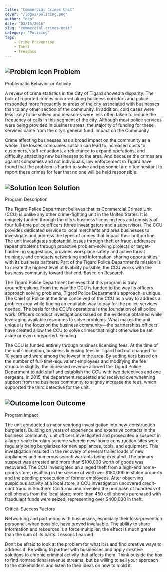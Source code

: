```yaml
---
title: "Commercial Crimes Unit"
cover: "/logos/policing.png"
author: "okb"
date: "03/16/2016"
slug: "commercial-crimes-unit"
category: "Policing"
tags:
    - Crime Prevention
    - Theft
    - Trespass
---
```


## ![Problem Icon](https://github.com/google/material-design-icons/raw/master/alert/1x_web/ic_error_outline_black_48dp.png "Problem") Problem

Problematic Behavior or Activity

A review of crime statistics in the City of Tigard showed a disparity: The bulk of reported crimes occurred along business corridors and police responded more frequently to areas of the city associated with businesses than to any other section of the community. In addition, cold cases were less likely to be solved and measures were less often taken to reduce the frequency of calls in this segment of the city. Although most police services were being provided in business areas, the majority of funding for these services came from the city’s general fund.
Impact on the Community

Crime affecting businesses has a broad impact on the community as a whole. The losses companies sustain can lead to increased costs to customers, staff reductions, a reluctance to expand operations, and difficulty attracting new businesses to the area. And because the crimes are against companies and not individuals, law enforcement in Tigard have found that the problem is harder to solve and personnel are often hesitant to report these crimes for fear that no one will be held responsible.

## ![Solution Icon](https://github.com/google/material-design-icons/raw/master/action/1x_web/ic_lightbulb_outline_black_48dp.png "Solution") Solution

Program Description

The Tigard Police Department believes that its Commercial Crimes Unit (CCU) is unlike any other crime-fighting unit in the United States. It is uniquely funded through the city’s business licensing fees and consists of four full-time police officers (three investigators and a supervisor). The CCU provides dedicated service to local merchants and area businesses to investigate and address the types of crimes that impact their bottom line. The unit investigates substantial losses through theft or fraud, addresses repeat problems through proactive problem-solving projects or target-hardening suggestions, provides workplace safety and active threat trainings, and conducts networking and information-sharing opportunities with its business partners. Part of the Tigard Police Department’s mission is to create the highest level of livability possible; the CCU works with the business community toward that end.
Based on Research

The Tigard Police Department believes that this program is truly groundbreaking. From the way the CCU is funded to the way its officers approach solving problems, Tigard Police Department’s approach is unique. The Chief of Police at the time conceived of the CCU as a way to address a problem area while finding an equitable way to pay for the police services needed. The basis for the CCU’s operations is the foundation of all police work: Officers conduct investigations based on the evidence obtained while leveraging available resources to solve problems. What makes the unit unique is the focus on the business community—the partnerships officers have created allow the CCU to solve crimes that might otherwise be set aside or even unreported.
Funding

The CCU is funded entirely through business licensing fees. At the time of the unit’s inception, business licensing fees in Tigard had not changed for 10 years and were among the lowest in the area. By adding tiers based on the number of full-time-equivalent employees and modifying the fee structure slightly, the increased revenue allowed the Tigard Police Department to add staff and establish the CCU with two detectives and one sergeant. In 2015, the department requested and received overwhelming support from the business community to slightly increase the fees, which supported the third detective for the unit.
## ![Outcome Icon](https://github.com/google/material-design-icons/raw/master/action/1x_web/ic_view_list_black_48dp.png "Outcome") Outcome
Program Impact

   The unit conducted a major yearlong investigation into new-construction burglaries. Building on years of experience and extensive contacts in the business community, unit officers investigated and prosecuted a suspect in a large-scale burglary scheme wherein new-home construction sites were regularly being burglarized for new appliances, tools, and equipment. This investigation resulted in the recovery of several trailer loads of new appliances and numerous search warrants being executed. The primary suspect was arrested and more than $100,000 worth of goods was recovered.
    The CCU investigated an alleged theft from a high-end home-goods store, resulting in the seizure of well over $150,000 in stolen property and the pending prosecution of former employees.
    After observing suspicious activity at a local store, a CCU investigation uncovered credit-card fraud in Southern California and revealed the purchase of hundreds of cell phones from the local store; more than 450 cell phones purchased with fraudulent funds were seized, representing over $400,000 in theft.

Critical Success Factors

Networking and partnering with businesses, especially their loss-prevention personnel, when possible, have proved invaluable. The ability to share information and resources is a force multiplier; the effect is much greater than the sum of its parts.
Lessons Learned

Don’t be afraid to look at the problem for what it is and find creative ways to address it. Be willing to partner with businesses and apply creative solutions to chronic criminal activity that affects them. Think outside the box to find nontraditional revenue streams, but be willing to sell your approach to the stakeholders and listen to their ideas on how to mold it.